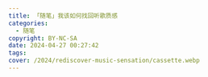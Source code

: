 ```yaml
---
title: 「随笔」我该如何找回听歌质感
categories:
  - 随笔
copyright: BY-NC-SA
date: 2024-04-27 00:27:42
tags:
cover: /2024/rediscover-music-sensation/cassette.webp
---
```

